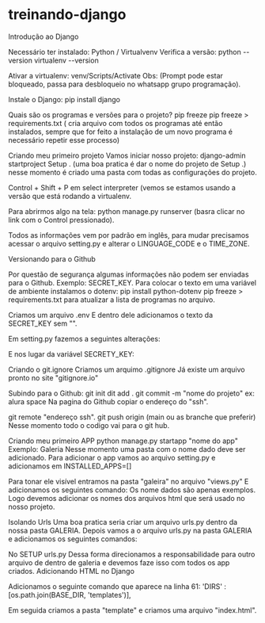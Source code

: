# treinando-django

Introdução ao Django

Necessário ter instalado: Python / Virtualvenv
Verifica a versão:
python  -- version 
virtualenv --version

Ativar a virtualenv:
venv/Scripts/Activate 
Obs: (Prompt pode estar bloqueado, passa para desbloqueio no whatsapp grupo programação).

Instale o Django:
pip install django

Quais são os programas e versões para o projeto?
pip freeze
pip freeze > requirements.txt ( cria arquivo com todos os programas até então instalados, sempre que for feito a instalação de um novo programa é necessário repetir esse processo)

Criando meu primeiro projeto
Vamos iniciar nosso projeto:
django-admin startproject Setup . (uma boa pratica é dar o nome do projeto de Setup .)
nesse momento é criado uma pasta com todas as configurações do projeto.

Control + Shift + P em select interpreter (vemos se estamos usando a versão que está rodando a virtualenv.

Para abrirmos algo na tela: python manage.py runserver (basra clicar no link com o Control pressionado). 

Todos as informações vem por padrão em inglês, para mudar precisamos acessar o arquivo setting.py e alterar o LINGUAGE_CODE e o TIME_ZONE.


Versionando para o Github

Por questão de segurança algumas informações não podem ser enviadas para o Github. Exemplo: SECRET_KEY.
Para colocar o texto em uma variável de ambiente instalamos o dotenv:
pip install python-dotenv
pip freeze > requirements.txt para atualizar a lista de programas no arquivo.

 Criamos um arquivo .env
E dentro dele adicionamos o texto da SECRET_KEY sem "".

Em setting.py fazemos a seguintes alterações:

E nos lugar da variável SECRETY_KEY: 

Criando o git.ignore
Criamos um arquimo .gitignore
Já existe um arquivo pronto no site "gitignore.io"

Subindo para o Github:
git init 
dit add .
git commit -m "nome do projeto" ex: alura space
Na pagina do Github copiar o endereço do "ssh".

git remote "endereço ssh".
git push origin (main ou as branche que preferir)
Nesse momento todo o codigo vai para o git hub.

Criando meu primeiro APP
python manage.py startapp "nome do app" Exemplo: Galeria
Nesse momento uma pasta com o nome dado deve ser adicionado.
Para adicionar o app vamos ao arquivo setting.py e adicionamos em INSTALLED_APPS=[]

Para tonar ele visível entramos na pasta "galeira" no arquivo "views.py"
E adicionamos os seguintes comando: 
Os nome dados são apenas exemplos. Logo devemos adicionar os nomes dos arquivos html que será usado no nosso projeto. 

Isolando Urls
Uma boa pratica seria criar um arquivo urls.py dentro da nossa pasta GALERIA.
Depois vamos a o arquivo urls.py na pasta GALERIA e adicionamos os seguintes comandos:

No SETUP urls.py 
Dessa forma direcionamos a responsabilidade para outro arquivo de dentro de galeria e devemos faze isso com todos os app criados. 
Adicionando HTML no Django

Adicionamos o seguinte comando que aparece na linha 61: 'DIRS' : [os.path.join(BASE_DIR, 'templates')],

Em seguida criamos a pasta "template" e criamos uma arquivo "index.html".

